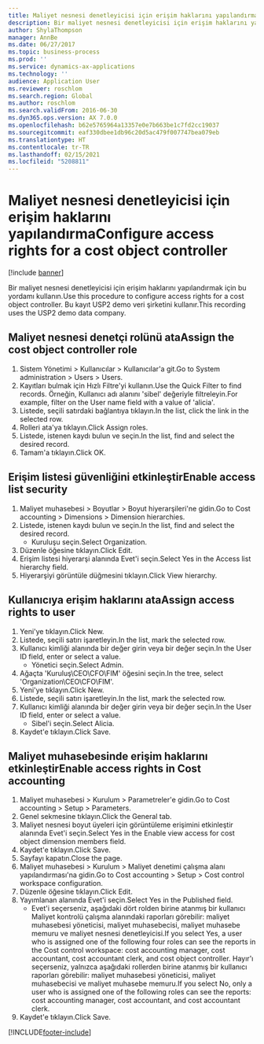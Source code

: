 ```yaml
---
title: Maliyet nesnesi denetleyicisi için erişim haklarını yapılandırma
description: Bir maliyet nesnesi denetleyicisi için erişim haklarını yapılandırmak için bu yordamı kullanın.
author: ShylaThompson
manager: AnnBe
ms.date: 06/27/2017
ms.topic: business-process
ms.prod: ''
ms.service: dynamics-ax-applications
ms.technology: ''
audience: Application User
ms.reviewer: roschlom
ms.search.region: Global
ms.author: roschlom
ms.search.validFrom: 2016-06-30
ms.dyn365.ops.version: AX 7.0.0
ms.openlocfilehash: b62e5765964a13357e0e7b663be1c7fd2cc19037
ms.sourcegitcommit: eaf330dbee1db96c20d5ac479f007747bea079eb
ms.translationtype: HT
ms.contentlocale: tr-TR
ms.lasthandoff: 02/15/2021
ms.locfileid: "5208811"
---
```

# <a name="configure-access-rights-for-a-cost-object-controller"></a><span data-ttu-id="b4103-103">Maliyet nesnesi denetleyicisi için erişim haklarını yapılandırma</span><span class="sxs-lookup"><span data-stu-id="b4103-103">Configure access rights for a cost object controller</span></span>

[!include [banner](../../includes/banner.md)]

<span data-ttu-id="b4103-104">Bir maliyet nesnesi denetleyicisi için erişim haklarını yapılandırmak için bu yordamı kullanın.</span><span class="sxs-lookup"><span data-stu-id="b4103-104">Use this procedure to configure access rights for a cost object controller.</span></span> <span data-ttu-id="b4103-105">Bu kayıt USP2 demo veri şirketini kullanır.</span><span class="sxs-lookup"><span data-stu-id="b4103-105">This recording uses the USP2 demo data company.</span></span>


## <a name="assign-the-cost-object-controller-role"></a><span data-ttu-id="b4103-106">Maliyet nesnesi denetçi rolünü ata</span><span class="sxs-lookup"><span data-stu-id="b4103-106">Assign the cost object controller role</span></span>
1. <span data-ttu-id="b4103-107">Sistem Yönetimi > Kullanıcılar > Kullanıcılar'a git.</span><span class="sxs-lookup"><span data-stu-id="b4103-107">Go to System administration > Users > Users.</span></span>
2. <span data-ttu-id="b4103-108">Kayıtları bulmak için Hızlı Filtre'yi kullanın.</span><span class="sxs-lookup"><span data-stu-id="b4103-108">Use the Quick Filter to find records.</span></span> <span data-ttu-id="b4103-109">Örneğin, Kullanıcı adı alanını 'sibel' değeriyle filtreleyin.</span><span class="sxs-lookup"><span data-stu-id="b4103-109">For example, filter on the User name field with a value of 'alicia'.</span></span>
3. <span data-ttu-id="b4103-110">Listede, seçili satırdaki bağlantıya tıklayın.</span><span class="sxs-lookup"><span data-stu-id="b4103-110">In the list, click the link in the selected row.</span></span>
4. <span data-ttu-id="b4103-111">Rolleri ata'ya tıklayın.</span><span class="sxs-lookup"><span data-stu-id="b4103-111">Click Assign roles.</span></span>
5. <span data-ttu-id="b4103-112">Listede, istenen kaydı bulun ve seçin.</span><span class="sxs-lookup"><span data-stu-id="b4103-112">In the list, find and select the desired record.</span></span>
6. <span data-ttu-id="b4103-113">Tamam'a tıklayın.</span><span class="sxs-lookup"><span data-stu-id="b4103-113">Click OK.</span></span>

## <a name="enable-access-list-security"></a><span data-ttu-id="b4103-114">Erişim listesi güvenliğini etkinleştir</span><span class="sxs-lookup"><span data-stu-id="b4103-114">Enable access list security</span></span>
1. <span data-ttu-id="b4103-115">Maliyet muhasebesi > Boyutlar > Boyut hiyerarşileri'ne gidin.</span><span class="sxs-lookup"><span data-stu-id="b4103-115">Go to Cost accounting > Dimensions > Dimension hierarchies.</span></span>
2. <span data-ttu-id="b4103-116">Listede, istenen kaydı bulun ve seçin.</span><span class="sxs-lookup"><span data-stu-id="b4103-116">In the list, find and select the desired record.</span></span>
    * <span data-ttu-id="b4103-117">Kuruluşu seçin.</span><span class="sxs-lookup"><span data-stu-id="b4103-117">Select Organization.</span></span>  
3. <span data-ttu-id="b4103-118">Düzenle öğesine tıklayın.</span><span class="sxs-lookup"><span data-stu-id="b4103-118">Click Edit.</span></span>
4. <span data-ttu-id="b4103-119">Erişim listesi hiyerarşi alanında Evet'i seçin.</span><span class="sxs-lookup"><span data-stu-id="b4103-119">Select Yes in the Access list hierarchy field.</span></span>
5. <span data-ttu-id="b4103-120">Hiyerarşiyi görüntüle düğmesini tıklayın.</span><span class="sxs-lookup"><span data-stu-id="b4103-120">Click View hierarchy.</span></span>

## <a name="assign-access-rights-to-user"></a><span data-ttu-id="b4103-121">Kullanıcıya erişim haklarını ata</span><span class="sxs-lookup"><span data-stu-id="b4103-121">Assign access rights to user</span></span>
1. <span data-ttu-id="b4103-122">Yeni'ye tıklayın.</span><span class="sxs-lookup"><span data-stu-id="b4103-122">Click New.</span></span>
2. <span data-ttu-id="b4103-123">Listede, seçili satırı işaretleyin.</span><span class="sxs-lookup"><span data-stu-id="b4103-123">In the list, mark the selected row.</span></span>
3. <span data-ttu-id="b4103-124">Kullanıcı kimliği alanında bir değer girin veya bir değer seçin.</span><span class="sxs-lookup"><span data-stu-id="b4103-124">In the User ID field, enter or select a value.</span></span>
    * <span data-ttu-id="b4103-125">Yönetici seçin.</span><span class="sxs-lookup"><span data-stu-id="b4103-125">Select Admin.</span></span>  
4. <span data-ttu-id="b4103-126">Ağaçta 'Kuruluş\CEO\CFO\FIM' öğesini seçin.</span><span class="sxs-lookup"><span data-stu-id="b4103-126">In the tree, select 'Organization\CEO\CFO\FIM'.</span></span>
5. <span data-ttu-id="b4103-127">Yeni'ye tıklayın.</span><span class="sxs-lookup"><span data-stu-id="b4103-127">Click New.</span></span>
6. <span data-ttu-id="b4103-128">Listede, seçili satırı işaretleyin.</span><span class="sxs-lookup"><span data-stu-id="b4103-128">In the list, mark the selected row.</span></span>
7. <span data-ttu-id="b4103-129">Kullanıcı kimliği alanında bir değer girin veya bir değer seçin.</span><span class="sxs-lookup"><span data-stu-id="b4103-129">In the User ID field, enter or select a value.</span></span>
    * <span data-ttu-id="b4103-130">Sibel'i seçin.</span><span class="sxs-lookup"><span data-stu-id="b4103-130">Select Alicia.</span></span>  
8. <span data-ttu-id="b4103-131">Kaydet'e tıklayın.</span><span class="sxs-lookup"><span data-stu-id="b4103-131">Click Save.</span></span>

## <a name="enable-access-rights-in-cost-accounting"></a><span data-ttu-id="b4103-132">Maliyet muhasebesinde erişim haklarını etkinleştir</span><span class="sxs-lookup"><span data-stu-id="b4103-132">Enable access rights in Cost accounting</span></span>
1. <span data-ttu-id="b4103-133">Maliyet muhasebesi > Kurulum > Parametreler'e gidin.</span><span class="sxs-lookup"><span data-stu-id="b4103-133">Go to Cost accounting > Setup > Parameters.</span></span>
2. <span data-ttu-id="b4103-134">Genel sekmesine tıklayın.</span><span class="sxs-lookup"><span data-stu-id="b4103-134">Click the General tab.</span></span>
3. <span data-ttu-id="b4103-135">Maliyet nesnesi boyut üyeleri için görüntüleme erişimini etkinleştir alanında Evet'i seçin.</span><span class="sxs-lookup"><span data-stu-id="b4103-135">Select Yes in the Enable view access for cost object dimension members field.</span></span>
4. <span data-ttu-id="b4103-136">Kaydet'e tıklayın.</span><span class="sxs-lookup"><span data-stu-id="b4103-136">Click Save.</span></span>
5. <span data-ttu-id="b4103-137">Sayfayı kapatın.</span><span class="sxs-lookup"><span data-stu-id="b4103-137">Close the page.</span></span>
6. <span data-ttu-id="b4103-138">Maliyet muhasebesi > Kurulum > Maliyet denetimi çalışma alanı yapılandırması'na gidin.</span><span class="sxs-lookup"><span data-stu-id="b4103-138">Go to Cost accounting > Setup > Cost control workspace configuration.</span></span>
7. <span data-ttu-id="b4103-139">Düzenle öğesine tıklayın.</span><span class="sxs-lookup"><span data-stu-id="b4103-139">Click Edit.</span></span>
8. <span data-ttu-id="b4103-140">Yayımlanan alanında Evet'i seçin.</span><span class="sxs-lookup"><span data-stu-id="b4103-140">Select Yes in the Published field.</span></span>
    * <span data-ttu-id="b4103-141">Evet'i seçerseniz, aşağıdaki dört rolden birine atanmış bir kullanıcı Maliyet kontrolü çalışma alanındaki raporları görebilir: maliyet muhasebesi yöneticisi, maliyet muhasebecisi, maliyet muhasebe memuru ve maliyet nesnesi denetleyicisi.</span><span class="sxs-lookup"><span data-stu-id="b4103-141">If you select Yes, a user who is assigned one of the following four roles can see the reports in the Cost control workspace: cost accounting manager, cost accountant, cost accountant clerk, and cost object controller.</span></span> <span data-ttu-id="b4103-142">Hayır'ı seçerseniz, yalnızca aşağıdaki rollerden birine atanmış bir kullanıcı raporları görebilir: maliyet muhasebesi yöneticisi, maliyet muhasebecisi ve maliyet muhasebe memuru.</span><span class="sxs-lookup"><span data-stu-id="b4103-142">If you select No, only a user who is assigned one of the following roles can see the reports: cost accounting manager, cost accountant, and cost accountant clerk.</span></span>    
9. <span data-ttu-id="b4103-143">Kaydet'e tıklayın.</span><span class="sxs-lookup"><span data-stu-id="b4103-143">Click Save.</span></span>



[!INCLUDE[footer-include](../../../includes/footer-banner.md)]